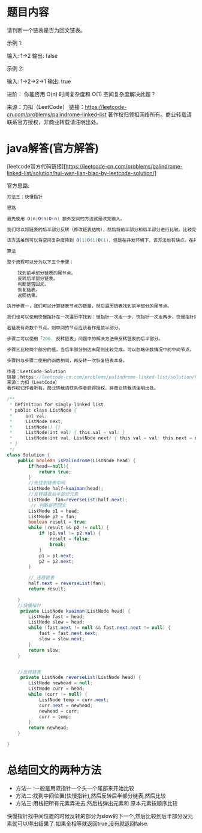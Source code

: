 #  题目内容

请判断一个链表是否为回文链表。

示例 1:

输入: 1->2
输出: false

示例 2:

输入: 1->2->2->1
输出: true

进阶：
你能否用 O(n) 时间复杂度和 O(1) 空间复杂度解决此题？

来源：力扣（LeetCode）
链接：https://leetcode-cn.com/problems/palindrome-linked-list
著作权归领扣网络所有。商业转载请联系官方授权，非商业转载请注明出处。

# java解答(官方解答)

[leetcode官方代码链接][https://leetcode-cn.com/problems/palindrome-linked-list/solution/hui-wen-lian-biao-by-leetcode-solution/]

官方思路:

```java
方法三：快慢指针

思路

避免使用 O(n)O(n)O(n) 额外空间的方法就是改变输入。

我们可以将链表的后半部分反转（修改链表结构），然后将前半部分和后半部分进行比较。比较完成后我们应该将链表恢复原样。虽然不需要恢复也能通过测试用例，但是使用该函数的人通常不希望链表结构被更改。

该方法虽然可以将空间复杂度降到 O(1)O(1)O(1)，但是在并发环境下，该方法也有缺点。在并发环境下，函数运行时需要锁定其他线程或进程对链表的访问，因为在函数执行过程中链表会被修改。

算法

整个流程可以分为以下五个步骤：

    找到前半部分链表的尾节点。
    反转后半部分链表。
    判断是否回文。
    恢复链表。
    返回结果。

执行步骤一，我们可以计算链表节点的数量，然后遍历链表找到前半部分的尾节点。

我们也可以使用快慢指针在一次遍历中找到：慢指针一次走一步，快指针一次走两步，快慢指针同时出发。当快指针移动到链表的末尾时，慢指针恰好到链表的中间。通过慢指针将链表分为两部分。

若链表有奇数个节点，则中间的节点应该看作是前半部分。

步骤二可以使用「206. 反转链表」问题中的解决方法来反转链表的后半部分。

步骤三比较两个部分的值，当后半部分到达末尾则比较完成，可以忽略计数情况中的中间节点。

步骤四与步骤二使用的函数相同，再反转一次恢复链表本身。

作者：LeetCode-Solution
链接：https://leetcode-cn.com/problems/palindrome-linked-list/solution/hui-wen-lian-biao-by-leetcode-solution/
来源：力扣（LeetCode）
著作权归作者所有。商业转载请联系作者获得授权，非商业转载请注明出处。
```



```java
/**
 * Definition for singly-linked list.
 * public class ListNode {
 *     int val;
 *     ListNode next;
 *     ListNode() {}
 *     ListNode(int val) { this.val = val; }
 *     ListNode(int val, ListNode next) { this.val = val; this.next = next; }
 * }
 */
class Solution {
    public boolean isPalindrome(ListNode head) {
        if(head==null){
            return true;
        }
        //先找到链表中间
        ListNode half=kuaiman(head);
        //反转链表后半部分元素
        ListNode  fan=reverseList(half.next);
         // 判断是否回文
        ListNode p1 = head;
        ListNode p2 = fan;
        boolean result = true;
        while (result && p2 != null) {
            if (p1.val != p2.val) {
                result = false;
                break;
            }
            p1 = p1.next;
            p2 = p2.next;
        }        

        // 还原链表
        half.next = reverseList(fan);
        return result;

    }
    //快慢指针
     private ListNode kuaiman(ListNode head) {
        ListNode fast = head;
        ListNode slow = head;
        while (fast.next != null && fast.next.next != null) {
            fast = fast.next.next;
            slow = slow.next;
        }
        return slow;
    }


    //反转链表
     private ListNode reverseList(ListNode head) {
        ListNode newhead = null;
        ListNode curr = head;
        while (curr != null) {
            ListNode temp = curr.next;
            curr.next = newhead;
            newhead = curr;
            curr = temp;
        }
        return newhead;
    }

}
```

# 总结回文的两种方法

* 方法一 :一般是用双指针一个头一个尾部来开始比较
* 方法二:找到中间位置(快慢指针),然后反转后半部分链表,然后比较
* 方法三:用栈把所有元素弄进去,然后栈弹出元素和 原本元素按顺序比较

快慢指针找中间位置的时候反转的部分为slow的下一个,然后比较到后半部分没元素就可以得出结果了.如果全相等就返回true,没有就返回false.